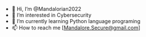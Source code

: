 - 👋 Hi, I’m @Mandalorian2022
- 👀 I’m interested in Cybersecurity 
- 🌱 I’m currently learning Python language programing
- 📫 How to reach me [Mandalore.Secure@gmail.com]

<!---
Mandalorian2022/Mandalorian2022 is a ✨ special ✨ repository because its `README.md` (this file) appears on your GitHub profile.
You can click the Preview link to take a look at your changes.
--->
